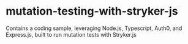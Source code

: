 # mutation-testing-with-stryker-js
Contains a coding sample, leveraging Node.js, Typescript, Auth0, and Express.js, built to run mutation tests with Stryker.js
